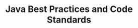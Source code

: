 ---
id: java-best-practices-and-code-standards
title: Java Best Practices and Code Standards
sidebar_label: Java Best Practices and Code Standards
sidebar_position: 2
tags: [java, java-best-practices, code-standards]
description: In this tutorial, you will learn about Java best practices and code standards that you should follow to write clean, maintainable, and efficient Java code.
---